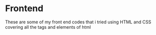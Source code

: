 # Frontend
These are some of my front end codes that i tried using HTML and CSS covering all the tags and elements of html
